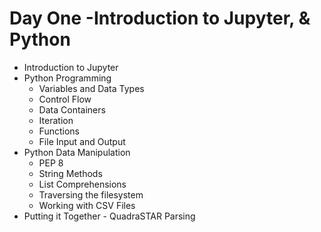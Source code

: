 # Day One -Introduction to Jupyter, & Python


* Introduction to Jupyter
* Python Programming
    * Variables and Data Types
    * Control Flow
    * Data Containers
    * Iteration
    * Functions
    * File Input and Output
* Python Data Manipulation
    * PEP 8
    * String Methods
    * List Comprehensions
    * Traversing the filesystem 
    * Working with CSV Files
* Putting it Together - QuadraSTAR Parsing
